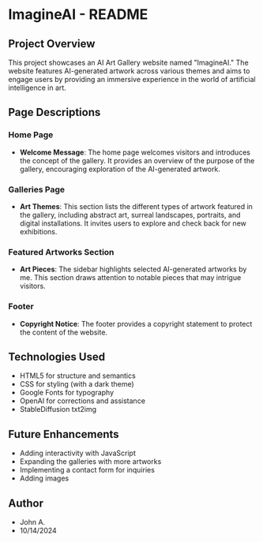 # ImagineAI - README

## Project Overview
This project showcases an AI Art Gallery website named "ImagineAI." The website features AI-generated artwork across various themes and aims to engage users by providing an immersive experience in the world of artificial intelligence in art.

## Page Descriptions

### Home Page
- **Welcome Message**: The home page welcomes visitors and introduces the concept of the gallery. It provides an overview of the purpose of the gallery, encouraging exploration of the AI-generated artwork.
  
### Galleries Page
- **Art Themes**: This section lists the different types of artwork featured in the gallery, including abstract art, surreal landscapes, portraits, and digital installations. It invites users to explore and check back for new exhibitions.

### Featured Artworks Section
- **Art Pieces**: The sidebar highlights selected AI-generated artworks by me. This section draws attention to notable pieces that may intrigue visitors.

### Footer
- **Copyright Notice**: The footer provides a copyright statement to protect the content of the website.

## Technologies Used
- HTML5 for structure and semantics
- CSS for styling (with a dark theme)
- Google Fonts for typography
- OpenAI for corrections and assistance
- StableDiffusion txt2img

## Future Enhancements
- Adding interactivity with JavaScript
- Expanding the galleries with more artworks
- Implementing a contact form for inquiries
- Adding images

## Author
- John A.
- 10/14/2024
